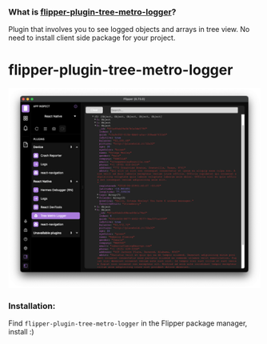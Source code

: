 
### What is [flipper-plugin-tree-metro-logger](https://github.com/VadimDyliko/flipper-plugin-tree-metro-logger)?
Plugin that involves you to see logged objects and arrays in tree view. No need to install client side package for your project.
# flipper-plugin-tree-metro-logger
![](https://github.com/VadimDyliko/flipper-plugin-tree-metro-logger/blob/master/screenshot.png?raw=true)
### Installation:
Find `flipper-plugin-tree-metro-logger` in the Flipper package manager, install :)
